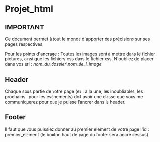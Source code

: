 # Projet_html

## IMPORTANT

Ce document permet à tout le monde d'apporter des précisions sur ses pages respectives.

Pour les points d'ancrage :
Toutes les images sont à mettre dans le fichier pictures, ainsi que les fichiers css dans le fichier css. N'oubliez de placer dans vos url : *nom_du_dossier\nom_de_l_image*


## Header

Chaque sous partie de votre page (ex : à la une, les inoubliables, les prochains ; pour les événements) doit avoir une classe que vous me communiquerez pour que je puisse l'ancrer dans le header.

## Footer

Il faut que vous puissiez donner au premier element de votre page l'id : premier_element (le bouton haut de page du footer sera ancré dessus)
